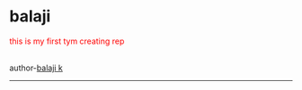 # balaji
<p style="color:red;">this is my first tym creating rep</p>
<br> author-<u>balaji k</u>
<hr>
